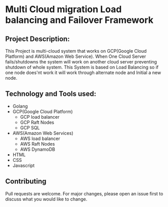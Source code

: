 # Multi Cloud migration Load balancing and Failover Framework

## Project Description:
 This Project is multi-cloud system that works on GCP(Google Cloud Platform) and AWS(Amazon Web Service). When One Cloud Server fails/shutdowns the system will work on another cloud server preventing shutdown of whole system. This System is based on Load Balancing so if one node does'nt work it will work through alternate node  and Initial a new node.

## Technology and Tools used:
- Golang
- GCP(Google Cloud Platform)
  - GCP load balancer
  - GCP Raft Nodes
  - GCP SQL
- AWS(Amazon Web Services)
  - AWS load balancer
  - AWS Raft Nodes
  - AWS DynamoDB
- HTML
- CSS
- Javascript


## Contributing
Pull requests are welcome. For major changes, please open an issue first to discuss what you would like to change.

